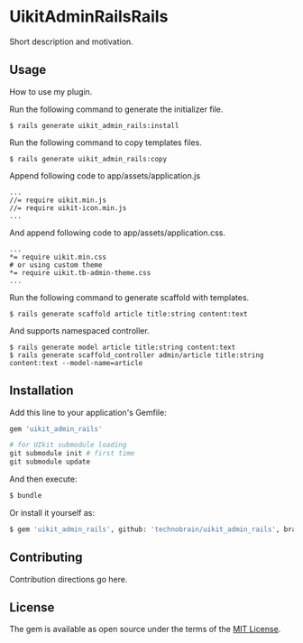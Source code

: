 # UikitAdminRailsRails
Short description and motivation.

## Usage
How to use my plugin.

Run the following command to generate the initializer file.

```
$ rails generate uikit_admin_rails:install
```

Run the following command to copy templates files.

```
$ rails generate uikit_admin_rails:copy
```

Append following code to app/assets/application.js

```
...
//= require uikit.min.js
//= require uikit-icon.min.js
...
```

And append following code to app/assets/application.css.

```
...
*= require uikit.min.css
# or using custom theme
*= require uikit.tb-admin-theme.css
...
```

Run the following command to generate scaffold with templates.

```
$ rails generate scaffold article title:string content:text
```

And supports namespaced controller.

```
$ rails generate model article title:string content:text
$ rails generate scaffold_controller admin/article title:string content:text --model-name=article
```

## Installation
Add this line to your application's Gemfile:

```ruby
gem 'uikit_admin_rails'

# for UIkit submodule loading
git submodule init # first time
git submodule update
```

And then execute:
```bash
$ bundle
```

Or install it yourself as:

```bash
$ gem 'uikit_admin_rails', github: 'technobrain/uikit_admin_rails', branch: 'develop', submodules: true
```

## Contributing
Contribution directions go here.

## License
The gem is available as open source under the terms of the [MIT License](http://opensource.org/licenses/MIT).
